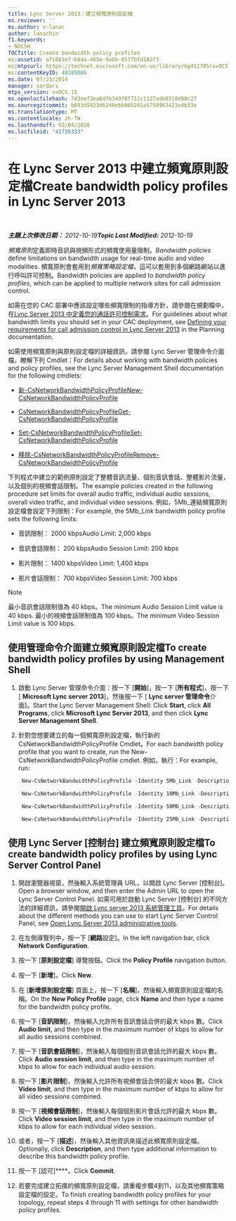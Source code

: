 ```yaml
---
title: Lync Server 2013：建立頻寬原則設定檔
ms.reviewer: ''
ms.author: v-lanac
author: lanachin
f1.keywords:
- NOCSH
TOCTitle: Create bandwidth policy profiles
ms:assetid: a71881ef-b04a-465e-9abb-0577bfd182f3
ms:mtpsurl: https://technet.microsoft.com/en-us/library/Gg412785(v=OCS.15)
ms:contentKeyID: 48185086
ms.date: 07/23/2014
manager: serdars
mtps_version: v=OCS.15
ms.openlocfilehash: 7d3eef3ea6dfb349f0f712c1127adb8310d90c27
ms.sourcegitcommit: b693d5923d6240cbb865241a5750963423a4b33e
ms.translationtype: MT
ms.contentlocale: zh-TW
ms.lasthandoff: 02/04/2020
ms.locfileid: "41726333"
---
```

<div data-xmlns="http://www.w3.org/1999/xhtml">

<div class="topic" data-xmlns="http://www.w3.org/1999/xhtml" data-msxsl="urn:schemas-microsoft-com:xslt" data-cs="http://msdn.microsoft.com/en-us/">

<div data-asp="http://msdn2.microsoft.com/asp">

# <a name="create-bandwidth-policy-profiles-in-lync-server-2013"></a><span data-ttu-id="fba9a-102">在 Lync Server 2013 中建立頻寬原則設定檔</span><span class="sxs-lookup"><span data-stu-id="fba9a-102">Create bandwidth policy profiles in Lync Server 2013</span></span>

</div>

<div id="mainSection">

<div id="mainBody">

<span> </span>

<span data-ttu-id="fba9a-103">_**主題上次修改日期：** 2012-10-19_</span><span class="sxs-lookup"><span data-stu-id="fba9a-103">_**Topic Last Modified:** 2012-10-19_</span></span>

<span data-ttu-id="fba9a-104">*頻寬原則*定義即時音訊與視頻形式的頻寬使用量限制。</span><span class="sxs-lookup"><span data-stu-id="fba9a-104">*Bandwidth policies* define limitations on bandwidth usage for real-time audio and video modalities.</span></span> <span data-ttu-id="fba9a-105">頻寬原則會套用到*頻寬策略設定檔*，這可以套用到多個網路網站以進行呼叫許可控制。</span><span class="sxs-lookup"><span data-stu-id="fba9a-105">Bandwidth policies are applied to *bandwidth policy profiles*, which can be applied to multiple network sites for call admission control.</span></span>

<span data-ttu-id="fba9a-106">如需在您的 CAC 部署中應該設定哪些頻寬限制的指導方針，請參閱在規劃檔中，在[Lync Server 2013 中定義您的通話許可控制需求](lync-server-2013-defining-your-requirements-for-call-admission-control.md)。</span><span class="sxs-lookup"><span data-stu-id="fba9a-106">For guidelines about what bandwidth limits you should set in your CAC deployment, see [Defining your requirements for call admission control in Lync Server 2013](lync-server-2013-defining-your-requirements-for-call-admission-control.md) in the Planning documentation.</span></span>

<span data-ttu-id="fba9a-107">如需使用頻寬原則與原則設定檔的詳細資訊，請參閱 Lync Server 管理命令介面檔，瞭解下列 Cmdlet：</span><span class="sxs-lookup"><span data-stu-id="fba9a-107">For details about working with bandwidth policies and policy profiles, see the Lync Server Management Shell documentation for the following cmdlets:</span></span>

  - [<span data-ttu-id="fba9a-108">新-CsNetworkBandwidthPolicyProfile</span><span class="sxs-lookup"><span data-stu-id="fba9a-108">New-CsNetworkBandwidthPolicyProfile</span></span>](https://docs.microsoft.com/powershell/module/skype/New-CsNetworkBandwidthPolicyProfile)

  - [<span data-ttu-id="fba9a-109">CsNetworkBandwidthPolicyProfile</span><span class="sxs-lookup"><span data-stu-id="fba9a-109">Get-CsNetworkBandwidthPolicyProfile</span></span>](https://docs.microsoft.com/powershell/module/skype/Get-CsNetworkBandwidthPolicyProfile)

  - [<span data-ttu-id="fba9a-110">Set-CsNetworkBandwidthPolicyProfile</span><span class="sxs-lookup"><span data-stu-id="fba9a-110">Set-CsNetworkBandwidthPolicyProfile</span></span>](https://docs.microsoft.com/powershell/module/skype/Set-CsNetworkBandwidthPolicyProfile)

  - [<span data-ttu-id="fba9a-111">移除-CsNetworkBandwidthPolicyProfile</span><span class="sxs-lookup"><span data-stu-id="fba9a-111">Remove-CsNetworkBandwidthPolicyProfile</span></span>](https://docs.microsoft.com/powershell/module/skype/Remove-CsNetworkBandwidthPolicyProfile)

<span data-ttu-id="fba9a-112">下列程式中建立的範例原則設定了整體音訊流量、個別音訊會話、整體影片流量，以及個別的視頻會話限制。</span><span class="sxs-lookup"><span data-stu-id="fba9a-112">The example policies created in the following procedure set limits for overall audio traffic, individual audio sessions, overall video traffic, and individual video sessions.</span></span> <span data-ttu-id="fba9a-113">例如，5Mb\_連結頻寬原則設定檔會設定下列限制：</span><span class="sxs-lookup"><span data-stu-id="fba9a-113">For example, the 5Mb\_Link bandwidth policy profile sets the following limits:</span></span>

  - <span data-ttu-id="fba9a-114">音訊限制： 2000 kbps</span><span class="sxs-lookup"><span data-stu-id="fba9a-114">Audio Limit: 2,000 kbps</span></span>

  - <span data-ttu-id="fba9a-115">音訊會話限制： 200 kbps</span><span class="sxs-lookup"><span data-stu-id="fba9a-115">Audio Session Limit: 200 kbps</span></span>

  - <span data-ttu-id="fba9a-116">影片限制： 1400 kbps</span><span class="sxs-lookup"><span data-stu-id="fba9a-116">Video Limit: 1,400 kbps</span></span>

  - <span data-ttu-id="fba9a-117">影片會話限制： 700 kbps</span><span class="sxs-lookup"><span data-stu-id="fba9a-117">Video Session Limit: 700 kbps</span></span>

<div class=" ">


> [!NOTE]  
> <span data-ttu-id="fba9a-118">最小音訊會話限制值為 40 kbps。</span><span class="sxs-lookup"><span data-stu-id="fba9a-118">The minimum Audio Session Limit value is 40 kbps.</span></span> <span data-ttu-id="fba9a-119">最小的視頻會話限制值為 100 kbps。</span><span class="sxs-lookup"><span data-stu-id="fba9a-119">The minimum Video Session Limit value is 100 kbps.</span></span>



</div>

<div>

## <a name="to-create-bandwidth-policy-profiles-by-using-management-shell"></a><span data-ttu-id="fba9a-120">使用管理命令介面建立頻寬原則設定檔</span><span class="sxs-lookup"><span data-stu-id="fba9a-120">To create bandwidth policy profiles by using Management Shell</span></span>

1.  <span data-ttu-id="fba9a-121">啟動 Lync Server 管理命令介面：按一下 [**開始**]，按一下 [**所有程式**]，按一下 [ **Microsoft Lync server 2013**]，然後按一下 [ **Lync server 管理命令**介面]。</span><span class="sxs-lookup"><span data-stu-id="fba9a-121">Start the Lync Server Management Shell: Click **Start**, click **All Programs**, click **Microsoft Lync Server 2013**, and then click **Lync Server Management Shell**.</span></span>

2.  <span data-ttu-id="fba9a-122">針對您想要建立的每一個頻寬原則設定檔，執行新的 CsNetworkBandwidthPolicyProfile Cmdlet。</span><span class="sxs-lookup"><span data-stu-id="fba9a-122">For each bandwidth policy profile that you want to create, run the New-CsNetworkBandwidthPolicyProfile cmdlet.</span></span> <span data-ttu-id="fba9a-123">例如，執行：</span><span class="sxs-lookup"><span data-stu-id="fba9a-123">For example, run:</span></span>
    
       ```powershell
        New-CsNetworkBandwidthPolicyProfile -Identity 5Mb_Link -Description "BW profile for 5Mb links" -AudioBWLimit 2000 -AudioBWSessionLimit 200 -VideoBWLimit 1400  -VideoBWSessionLimit 700
       ```
    
       ```powershell
        New-CsNetworkBandwidthPolicyProfile -Identity 10Mb_Link -Description "BW profile for 10Mb links" -AudioBWLimit 4000 -AudioBWSessionLimit 200 -VideoBWLimit 2800 -VideoBWSessionLimit 700
       ```
    
       ```powershell
        New-CsNetworkBandwidthPolicyProfile -Identity 50Mb_Link -Description "BW profile for 50Mb links" -AudioBWLimit 20000 -AudioBWSessionLimit 200 -VideoBWLimit 14000 -VideoBWSessionLimit 700
       ```
    
       ```powershell
        New-CsNetworkBandwidthPolicyProfile -Identity 25Mb_Link -Description "BW profile for 25Mb links" -AudioBWLimit 10000 -AudioBWSessionLimit 200 -VideoBWLimit 7000 -VideoBWSessionLimit 700
       ```

</div>

<div>

## <a name="to-create-bandwidth-policy-profiles-by-using-lync-server-control-panel"></a><span data-ttu-id="fba9a-124">使用 Lync Server [控制台] 建立頻寬原則設定檔</span><span class="sxs-lookup"><span data-stu-id="fba9a-124">To create bandwidth policy profiles by using Lync Server Control Panel</span></span>

1.  <span data-ttu-id="fba9a-125">開啟瀏覽器視窗，然後輸入系統管理員 URL，以開啟 Lync Server [控制台]。</span><span class="sxs-lookup"><span data-stu-id="fba9a-125">Open a browser window, and then enter the Admin URL to open the Lync Server Control Panel.</span></span> <span data-ttu-id="fba9a-126">如需可用於啟動 Lync Server [控制台] 的不同方法的詳細資訊，請參閱[開啟 Lync server 2013 系統管理工具](lync-server-2013-open-lync-server-administrative-tools.md)。</span><span class="sxs-lookup"><span data-stu-id="fba9a-126">For details about the different methods you can use to start Lync Server Control Panel, see [Open Lync Server 2013 administrative tools](lync-server-2013-open-lync-server-administrative-tools.md).</span></span>

2.  <span data-ttu-id="fba9a-127">在左側導覽列中，按一下 [**網路**設定]。</span><span class="sxs-lookup"><span data-stu-id="fba9a-127">In the left navigation bar, click **Network Configuration**.</span></span>

3.  <span data-ttu-id="fba9a-128">按一下 [**原則設定檔**] 導覽按鈕。</span><span class="sxs-lookup"><span data-stu-id="fba9a-128">Click the **Policy Profile** navigation button.</span></span>

4.  <span data-ttu-id="fba9a-129">按一下 [**新增**]。</span><span class="sxs-lookup"><span data-stu-id="fba9a-129">Click **New**.</span></span>

5.  <span data-ttu-id="fba9a-130">在 [**新增原則設定檔**] 頁面上，按一下 [**名稱**]，然後輸入頻寬原則設定檔的名稱。</span><span class="sxs-lookup"><span data-stu-id="fba9a-130">On the **New Policy Profile** page, click **Name** and then type a name for the bandwidth policy profile.</span></span>

6.  <span data-ttu-id="fba9a-131">按一下 [**音訊限制**]，然後輸入允許所有音訊會話合併的最大 kbps 數。</span><span class="sxs-lookup"><span data-stu-id="fba9a-131">Click **Audio limit**, and then type in the maximum number of kbps to allow for all audio sessions combined.</span></span>

7.  <span data-ttu-id="fba9a-132">按一下 [**音訊會話限制**]，然後輸入每個個別音訊會話允許的最大 kbps 數。</span><span class="sxs-lookup"><span data-stu-id="fba9a-132">Click **Audio session limit**, and then type in the maximum number of kbps to allow for each individual audio session.</span></span>

8.  <span data-ttu-id="fba9a-133">按一下 [**影片限制**]，然後輸入允許所有視頻會話合併的最大 kbps 數。</span><span class="sxs-lookup"><span data-stu-id="fba9a-133">Click **Video limit**, and then type in the maximum number of kbps to allow for all video sessions combined.</span></span>

9.  <span data-ttu-id="fba9a-134">按一下 [**視頻會話限制**]，然後輸入每個個別影片會話允許的最大 kbps 數。</span><span class="sxs-lookup"><span data-stu-id="fba9a-134">Click **Video session limit**, and then type in the maximum number of kbps to allow for each individual video session.</span></span>

10. <span data-ttu-id="fba9a-135">或者，按一下 [**描述**]，然後輸入其他資訊來描述此頻寬原則設定檔。</span><span class="sxs-lookup"><span data-stu-id="fba9a-135">Optionally, click **Description**, and then type additional information to describe this bandwidth policy profile.</span></span>

11. <span data-ttu-id="fba9a-136">按一下 [認可]\*\*\*\*。</span><span class="sxs-lookup"><span data-stu-id="fba9a-136">Click **Commit**.</span></span>

12. <span data-ttu-id="fba9a-137">若要完成建立拓撲的頻寬原則設定檔，請重複步驟4到11，以及其他頻寬策略設定檔的設定。</span><span class="sxs-lookup"><span data-stu-id="fba9a-137">To finish creating bandwidth policy profiles for your topology, repeat steps 4 through 11 with settings for other bandwidth policy profiles.</span></span>

</div>

</div>

<span> </span>

</div>

</div>

</div>

